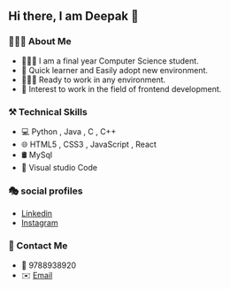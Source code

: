 ## Hi there, I am Deepak 👋

### 👨🏻‍💻 About Me
*	👨🏻‍🎓  I am a final year Computer Science student.
*	📖  Quick learner and Easily adopt new environment.
*	👷🏻‍♂️  Ready to work in any environment.
*	🛜  Interest to work in the field of frontend development.

### ⚒️ Technical Skills
*	💻   Python , Java , C , C++
*	🌐    HTML5 , CSS3 , JavaScript , React
*	🛢️   MySql
*	🔧   Visual studio Code

### 🎭 social profiles
* [Linkedin](https://www.linkedin.com/in/deepak-s-115595226/)
* [Instagram](https://www.instagram.com/lovely__devil__04/)

### 🤝 Contact Me
* 📱  9788938920
* ✉️  [Email](mailto:deepaks8404@gmail.com)


<!--
**IamXDeepak/IamXDeepak** is a ✨ _special_ ✨ repository because its `README.md` (this file) appears on your GitHub profile.

Here are some ideas to get you started:

- 🔭 I’m currently working on ...
- 🌱 I’m currently learning ...
- 👯 I’m looking to collaborate on ...
- 🤔 I’m looking for help with ...
- 💬 Ask me about ...
- 📫 How to reach me: ...
- 😄 Pronouns: ...
- ⚡ Fun fact: ...
-->
